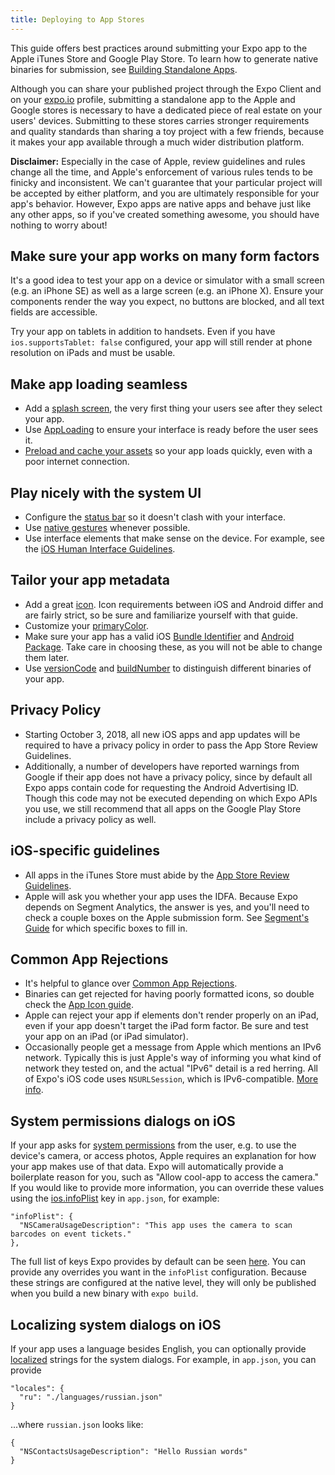 ```yaml
---
title: Deploying to App Stores
---
```


This guide offers best practices around submitting your Expo app to the Apple iTunes Store and Google Play Store. To learn how to generate native binaries for submission, see [Building Standalone Apps](./building-standalone-apps.html).

Although you can share your published project through the Expo Client and on your [expo.io](https://expo.io) profile, submitting a standalone app to the Apple and Google stores is necessary to have a dedicated piece of real estate on your users' devices. Submitting to these stores carries stronger requirements and quality standards than sharing a toy project with a few friends, because it makes your app available through a much wider distribution platform.

**Disclaimer:** Especially in the case of Apple, review guidelines and rules change all the time, and Apple's enforcement of various rules tends to be finicky and inconsistent. We can't guarantee that your particular project will be accepted by either platform, and you are ultimately responsible for your app's behavior. However, Expo apps are native apps and behave just like any other apps, so if you've created something awesome, you should have nothing to worry about!

## Make sure your app works on many form factors

It's a good idea to test your app on a device or simulator with a small screen (e.g. an iPhone SE) as well as a large screen (e.g. an iPhone X). Ensure your components render the way you expect, no buttons are blocked, and all text fields are accessible.

Try your app on tablets in addition to handsets. Even if you have `ios.supportsTablet: false` configured, your app will still render at phone resolution on iPads and must be usable.

## Make app loading seamless

- Add a [splash screen](../guides/splash-screens.html), the very first thing your users see after they select your app.
- Use [AppLoading](../sdk/app-loading.html) to ensure your interface is ready before the user sees it.
- [Preload and cache your assets](../guides/preloading-and-caching-assets.html) so your app loads quickly, even with a poor internet connection.

## Play nicely with the system UI

- Configure the [status bar](../guides/configuring-statusbar.html) so it doesn't clash with your interface.
- Use [native gestures](../sdk/gesture-handler.html) whenever possible.
- Use interface elements that make sense on the device. For example, see the [iOS Human Interface Guidelines](https://developer.apple.com/ios/human-interface-guidelines/overview/themes/).

## Tailor your app metadata

- Add a great [icon](../guides/app-icons.html). Icon requirements between iOS and Android differ and are fairly strict, so be sure and familiarize yourself with that guide.
- Customize your [primaryColor](../guides/configuration.html#primarycolor).
- Make sure your app has a valid iOS [Bundle Identifier](../guides/configuration.html#bundleidentifier) and [Android Package](../guides/configuration.html#package). Take care in choosing these, as you will not be able to change them later.
- Use [versionCode](../guides/configuration.html#versioncode) and [buildNumber](../guides/configuration.html#buildnumber) to distinguish different binaries of your app.

## Privacy Policy

- Starting October 3, 2018, all new iOS apps and app updates will be required to have a privacy policy in order to pass the App Store Review Guidelines.
- Additionally, a number of developers have reported warnings from Google if their app does not have a privacy policy, since by default all Expo apps contain code for requesting the Android Advertising ID. Though this code may not be executed depending on which Expo APIs you use, we still recommend that all apps on the Google Play Store include a privacy policy as well.

## iOS-specific guidelines

- All apps in the iTunes Store must abide by the [App Store Review Guidelines](https://developer.apple.com/app-store/review/guidelines/).
- Apple will ask you whether your app uses the IDFA. Because Expo depends on Segment Analytics, the answer is yes, and you'll need to check a couple boxes on the Apple submission form. See [Segment's Guide](https://segment.com/docs/sources/mobile/ios/quickstart/#step-5-submitting-to-the-app-store) for which specific boxes to fill in.

## Common App Rejections

- It's helpful to glance over [Common App Rejections](https://developer.apple.com/app-store/review/rejections/).
- Binaries can get rejected for having poorly formatted icons, so double check the [App Icon guide](../guides/app-icons.html).
- Apple can reject your app if elements don't render properly on an iPad, even if your app doesn't target the iPad form factor. Be sure and test your app on an iPad (or iPad simulator).
- Occasionally people get a message from Apple which mentions an IPv6 network. Typically this is just Apple's way of informing you what kind of network they tested on, and the actual "IPv6" detail is a red herring. All of Expo's iOS code uses `NSURLSession`, which is IPv6-compatible. [More info](https://forums.expo.io/t/ios-standalone-rejected-at-review-because-of-ipv6/7062).

## System permissions dialogs on iOS

If your app asks for [system permissions](../sdk/permissions.html) from the user, e.g. to use the device's camera, or access photos, Apple requires an explanation for how your app makes use of that data. Expo will automatically provide a boilerplate reason for you, such as "Allow cool-app to access the camera." If you would like to provide more information, you can override these values using the [ios.infoPlist](../workflow/configuration) key in `app.json`, for example:

```
"infoPlist": {
  "NSCameraUsageDescription": "This app uses the camera to scan barcodes on event tickets."
},
```

The full list of keys Expo provides by default can be seen [here](https://github.com/expo/expo/blob/master/exponent-view-template/ios/exponent-view-template/Supporting/Info.plist#L28-L41). You can provide any overrides you want in the `infoPlist` configuration. Because these strings are configured at the native level, they will only be published when you build a new binary with `expo build`.

## Localizing system dialogs on iOS

If your app uses a language besides English, you can optionally provide [localized](../sdk/localization.html) strings for the system dialogs. For example, in `app.json`, you can provide

```
"locales": {
  "ru": "./languages/russian.json"
}
```

...where `russian.json` looks like:

```
{
  "NSContactsUsageDescription": "Hello Russian words"
}
```
